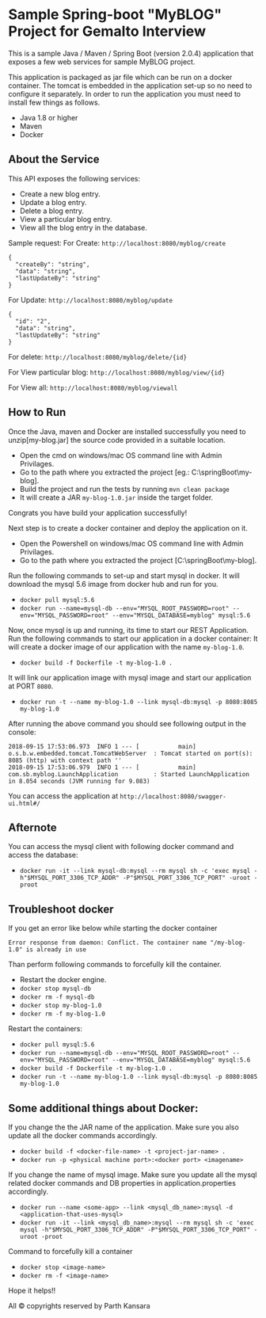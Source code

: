 # Sample Spring-boot "MyBLOG" Project for Gemalto Interview

This is a sample Java / Maven / Spring Boot (version 2.0.4) application that exposes a few web services for sample MyBLOG project.

This application is packaged as jar file which can be run on a docker container. The tomcat is embedded in the application set-up so no need to configure it separately. In order to run the application you must need to install few things as follows.

* Java 1.8 or higher
* Maven
* Docker


## About the Service

This API exposes the following services: 
* Create a new blog entry.
* Update a blog entry.
* Delete a blog entry.
* View a particular blog entry.
* View all the blog entry in the database.

Sample request:
For Create:
```http://localhost:8080/myblog/create```
```
{
  "createBy": "string",
  "data": "string",
  "lastUpdateBy": "string"
}
```


For Update:
```http://localhost:8080/myblog/update```
```
{
  "id": "2",
  "data": "string",
  "lastUpdateBy": "string"
}
```

For delete:
```http://localhost:8080/myblog/delete/{id}```

For View particular blog:
```http://localhost:8080/myblog/view/{id}```

For View all:
```http://localhost:8080/myblog/viewall```


## How to Run

Once the Java, maven and Docker are installed successfully you need to unzip[my-blog.jar] the source code provided in a suitable location.

* Open the cmd on windows/mac OS command line with Admin Privilages.
* Go to the path where you extracted the project [eg.: C:\springBoot\my-blog].
* Build the project and run the tests by running ```mvn clean package```
* It will create a JAR ```my-blog-1.0.jar``` inside the target folder.

Congrats you have build your application successfully!

Next step is to create a docker container and deploy the application on it.

* Open the Powershell on windows/mac OS command line with Admin Privilages.
* Go to the path where you extracted the project [C:\springBoot\my-blog].

Run the following commands to set-up and start mysql in docker. It will download the mysql 5.6 image from docker hub and run for you.
* ```docker pull mysql:5.6```
* ```docker run --name=mysql-db --env="MYSQL_ROOT_PASSWORD=root" --env="MYSQL_PASSWORD=root" --env="MYSQL_DATABASE=myblog" mysql:5.6```

Now, once mysql is up and running, its time to start our REST Application. Run the following commands to start our application in a docker container:
It will create a docker image of our application with the name ```my-blog-1.0```.
* ```docker build -f Dockerfile -t my-blog-1.0 .```

It will link our application image with mysql image and start our application at PORT ```8080```.
* ```docker run -t --name my-blog-1.0 --link mysql-db:mysql -p 8080:8085 my-blog-1.0```

After running the above command you should see following output in the console:

```
2018-09-15 17:53:06.973  INFO 1 --- [           main] o.s.b.w.embedded.tomcat.TomcatWebServer  : Tomcat started on port(s): 8085 (http) with context path ''
2018-09-15 17:53:06.979  INFO 1 --- [           main] com.sb.myblog.LaunchApplication          : Started LaunchApplication in 8.054 seconds (JVM running for 9.083)
```

You can access the application at ```http://localhost:8080/swagger-ui.html#/```


## Afternote

You can access the mysql client with following docker command and access the database:
* ```docker run -it --link mysql-db:mysql --rm mysql sh -c 'exec mysql -h"$MYSQL_PORT_3306_TCP_ADDR" -P"$MYSQL_PORT_3306_TCP_PORT" -uroot -proot```

## Troubleshoot docker

If you get an error like below while starting the docker container

```Error response from daemon: Conflict. The container name "/my-blog-1.0" is already in use```


Than perform following commands to forcefully kill the container.
* Restart the docker engine.
* ```docker stop mysql-db```
* ```docker rm -f mysql-db```
* ```docker stop my-blog-1.0```
* ```docker rm -f my-blog-1.0```

Restart the containers:
* ```docker pull mysql:5.6```
* ```docker run --name=mysql-db --env="MYSQL_ROOT_PASSWORD=root" --env="MYSQL_PASSWORD=root" --env="MYSQL_DATABASE=myblog" mysql:5.6```
* ```docker build -f Dockerfile -t my-blog-1.0 .```
* ```docker run -t --name my-blog-1.0 --link mysql-db:mysql -p 8080:8085 my-blog-1.0```

## Some additional things about Docker:

If you change the the JAR name of the application. Make sure you also update all the docker commands accordingly.
* ```docker build -f <docker-file-name> -t <project-jar-name> .```
* ```docker run -p <physical machine port>:<docker port> <imagename>```

If you change the name of mysql image. Make sure you update all the mysql related docker commands and DB properties in application.properties accordingly.  
* ```docker run --name <some-app> --link <mysql_db_name>:mysql -d <application-that-uses-mysql>```
* ```docker run -it --link <mysql_db_name>:mysql --rm mysql sh -c 'exec mysql -h"$MYSQL_PORT_3306_TCP_ADDR" -P"$MYSQL_PORT_3306_TCP_PORT" -uroot -proot```

Command to forcefully kill a container
* ```docker stop <image-name>```
* ```docker rm -f <image-name>```


Hope it helps!!

All © copyrights reserved by Parth Kansara
